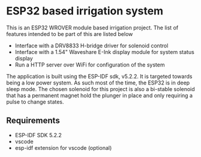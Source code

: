 # ESP32 based irrigation system

This is an ESP32 WROVER module based irrigation project. The list of features intended to be part of this are listed below

- Interface with a DRV8833 H-bridge driver for solenoid control
- Interface with a 1.54" Waveshare E-Ink display module for system status display
- Run a HTTP server over WiFi for configuration of the system


The application is built using the ESP-IDF sdk, v5.2.2. It is targeted towards being a low power system. As such most of the time, the ESP32 is in deep sleep mode. The chosen solenoid for this project is also a bi-stable solenoid that has a permanent magnet hold the plunger in place and only requiring a pulse to change states.

## Requirements
- ESP-IDF SDK 5.2.2
- vscode
- esp-idf extension for vscode (optional)


